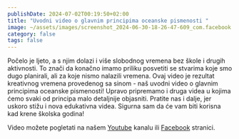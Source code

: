 ```yaml
---
publishDate: 2024-07-02T00:19:50+02:00
title: "Uvodni video o glavnim principima oceanske pismenosti "
image: ~/assets/images/screenshot_2024-06-30-18-26-47-609_com.facebook.katana-edit.jpg
category: false
tags: false
---
```

Počelo je ljeto, a s njim dolazi i više slobodnog vremena bez škole i drugih aktivnosti. To znači da konačno imamo priliku posvetiti se stvarima koje smo dugo planirali, ali za koje nismo nalazili vremena. Ovaj video je rezultat kreativnog vremena provedenog sa sinom - naš uvodni video o glavnim principima oceanske pismenosti! Upravo pripremamo i druga videa u kojima ćemo svaki od principa malo detaljnije objasniti.  Pratite nas i dalje, jer uskoro stižu i nova edukativna videa. Sigurna sam da će vam biti korisna kad krene školska godina!

Video možete pogletati na našem [Youtube](https://www.youtube.com/watch?v=TxoQuxUf_-E&t=2s&ab_channel=Morebudu%C4%87nosti) kanalu ili [Facebook](https://fb.watch/t2VvgjekaP/) stranici.